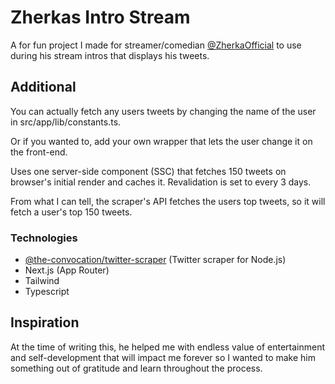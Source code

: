 # Zherkas Intro Stream

A for fun project I made for streamer/comedian [@ZherkaOfficial](https://twitter.com/ZherkaOfficial) to use during his stream intros that displays his tweets.

## Additional

You can actually fetch any users tweets by changing the name of the user in src/app/lib/constants.ts.

Or if you wanted to, add your own wrapper that lets the user change it on the front-end.

Uses one server-side component (SSC) that fetches 150 tweets on browser's initial render and caches it. Revalidation is set to every 3 days.

From what I can tell, the scraper's API fetches the users top tweets, so it will fetch a user's top 150 tweets.

### Technologies

- [@the-convocation/twitter-scraper](https://github.com/the-convocation/twitter-scraper) (Twitter scraper for Node.js)
- Next.js (App Router)
- Tailwind
- Typescript

## Inspiration

At the time of writing this, he helped me with endless value of entertainment and self-development that will impact me forever so I wanted to make him something out of gratitude and learn throughout the process.

